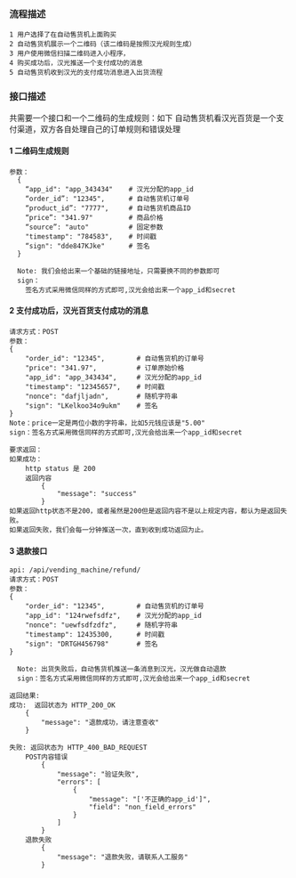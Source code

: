 
### 流程描述 ###

    1 用户选择了在自动售货机上面购买
    2 自动售货机展示一个二维码（该二维码是按照汉光规则生成）
    3 用户使用微信扫描二维码进入小程序，
    4 购买成功后，汉光推送一个支付成功的消息
    5 自动售货机收到汉光的支付成功消息进入出货流程


### 接口描述 ###
共需要一个接口和一个二维码的生成规则：如下
自动售货机看汉光百货是一个支付渠道，双方各自处理自己的订单规则和错误处理

#### 1 二维码生成规则 ####

    参数：
      {
        “app_id": "app_343434"    # 汉光分配的app_id
        “order_id”: "12345",      # 自动售货机订单号
        “product_id”: "7777",     # 自动售货机商品ID
        “price”: "341.97"         # 商品价格
        “source”: "auto"          # 固定参数
        "timestamp": "784583",    # 时间戳
        “sign": "dde847KJke"      # 签名
      }

      Note: 我们会给出来一个基础的链接地址，只需要换不同的参数即可
      sign：
        签名方式采用微信同样的方式即可,汉光会给出来一个app_id和secret



#### 2 支付成功后，汉光百货支付成功的消息 ####

    请求方式：POST
    参数：
    {
        "order_id": "12345",        # 自动售货机的订单号
        "price": "341.97",          # 订单原始价格
        "app_id": "app_343434",     # 汉光分配的app_id
        "timestamp": "12345657",    # 时间戳
        "nonce": "dafjljadn",       # 随机字符串
        "sign": "LKelkoo34o9ukm"    # 签名
    }
    Note：price一定是两位小数的字符串，比如5元钱应该是"5.00"
    sign：签名方式采用微信同样的方式即可,汉光会给出来一个app_id和secret
    
    要求返回：
    如果成功：
        http status 是 200
        返回内容
            {
                "message": "success"
            }
    如果返回http状态不是200，或者虽然是200但是返回内容不是以上规定内容，都认为是返回失败。
    如果返回失败，我们会每一分钟推送一次，直到收到成功返回为止。


#### 3 退款接口 ####
    api: /api/vending_machine/refund/
    请求方式：POST
    参数：
    {
        "order_id": "12345",        # 自动售货机的订单号
        "app_id": "124rwefsdfz",    # 汉光分配的app_id
        "nonce": "uewfsdfzdfz",     # 随机字符串
        "timestamp": 12435300,      # 时间戳
        "sign": "DRTGH456798"       # 签名
    }

      Note: 出货失败后，自动售货机推送一条消息到汉光，汉光做自动退款
      sign：签名方式采用微信同样的方式即可,汉光会给出来一个app_id和secret
    
    返回结果: 
    成功:  返回状态为 HTTP_200_OK
        {
            "message": "退款成功，请注意查收"
        }

    失败: 返回状态为 HTTP_400_BAD_REQUEST
        POST内容错误
            {
                "message": "验证失败",
                "errors": [
                    {
                        "message": "['不正确的app_id']",
                        "field": "non_field_errors"
                    }
                ]
            }
        退款失败
            {
                "message": "退款失败，请联系人工服务"
            }
